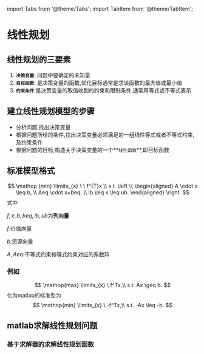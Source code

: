 import Tabs from '@theme/Tabs';
import TabItem from '@theme/TabItem';
# 线性规划
## 线性规划的三要素
1. **`决策变量`**: 问题中要确定的未知量
2. **`目标函数`**: 是决策变量的函数,优化目标通常是求该函数的最大值或最小值
3. **`约束条件`**:是决策变量的取值收到的约束和限制条件,通常用等式或不等式表示
## 建立线性规划模型的步骤
- 分析问题,找出决策变量
- 根据问题所给的条件,找出决策变量必须满足的一组线性等式或者不等式约束,及约束条件
- 根据问题的目标,构造关于决策变量的一个**`线性函数`**,即目标函数

## 标准模型格式

$$
\mathop {min} \limits_{x} \ \  f^{T}x \\
s.t. \left \{
\begin{aligned}
A \cdot x \leq b, \\
Aeq \cdot x=beq, \\
lb \leq x \leq ub.
\end{aligned}
\right.
$$
式中

$f,x,b,beq,lb,ub$为**列向量**

$f$:价值向量

$b$:资源向量

$A,Aeq$:不等式约束和等式约束对应的系数阵

### 例如

$$
\mathop{max} \limits_{x} \ f^Tx,\\
s.t. Ax \geq b.
$$
化为matlab的标准型为
$$
\mathop{min} \limits_{x} \ -f^Tx,\\
s.t. -Ax \leq -b.
$$
## matlab求解线性规划问题
### 基于求解器的求解线性规划函数
```matlab

```